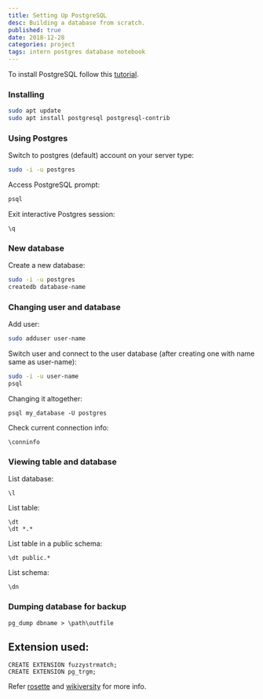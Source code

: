 ```yaml
---
title: Setting Up PostgreSQL
desc: Building a database from scratch.
published: true
date: 2018-12-28
categories: project
tags: intern postgres database notebook
---
```

To install PostgreSQL follow this [tutorial](https://www.digitalocean.com/community/tutorials/how-to-install-and-use-postgresql-on-ubuntu-18-04).

### Installing
``` sh
sudo apt update
sudo apt install postgresql postgresql-contrib
```

### Using Postgres
Switch to postgres (default) account on your server type:
``` sh
sudo -i -u postgres
```
Access PostgreSQL prompt:
``` sh
psql
```
Exit interactive Postgres session:
```
\q
```

### New database
Create a new database:
``` sh
sudo -i -u postgres
createdb database-name
```

### Changing user and database
Add user:
``` sh
sudo adduser user-name
```
Switch user and connect to the user database (after creating one with name same as user-name):
``` sh
sudo -i -u user-name
psql
```
Changing it altogether:
```
psql my_database -U postgres
```
Check current connection info:
```
\conninfo
```

### Viewing table and database
List database:
```
\l
```
List table:
```
\dt
\dt *.*
```
List table in a public schema:
```
\dt public.*
```
List schema:
```
\dn
```

### Dumping database for backup
```
pg_dump dbname > \path\outfile
```

## Extension used:
```
CREATE EXTENSION fuzzystrmatch;
CREATE EXTENSION pg_trgm;
```

Refer [rosette](https://www.rosette.com/blog/overview-fuzzy-name-matching-techniques/) and [wikiversity](https://en.wikiversity.org/wiki/Duplicate_record_detection) for more info.


